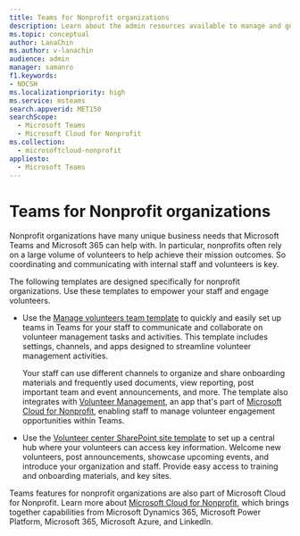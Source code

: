```yaml
---
title: Teams for Nonprofit organizations
description: Learn about the admin resources available to manage and get the most out of Teams for your nonprofit organization.
ms.topic: conceptual
author: LanaChin
ms.author: v-lanachin
audience: admin
manager: samanro
f1.keywords:
- NOCSH
ms.localizationpriority: high
ms.service: msteams
search.appverid: MET150
searchScope:
  - Microsoft Teams
  - Microsoft Cloud for Nonprofit
ms.collection: 
  - microsoftcloud-nonprofit
appliesto: 
  - Microsoft Teams
---
```


# Teams for Nonprofit organizations

Nonprofit organizations have many unique business needs that Microsoft Teams and Microsoft 365 can help with. In particular, nonprofits often rely on a large volume of volunteers to help achieve their mission outcomes. So coordinating and communicating with internal staff and volunteers is key.

The following templates are designed specifically for nonprofit organizations. Use these templates to empower your staff and engage volunteers.

- Use the [Manage volunteers team template](/microsoftteams/team-templates-nonprofit?bc=/microsoft-365/frontline/breadcrumb/toc.json&toc=/microsoft-365/frontline/toc.json) to quickly and easily set up teams in Teams for your staff to communicate and collaborate on volunteer management tasks and activities. This template includes settings, channels, and apps designed to streamline volunteer management activities.

    Your staff can use different channels to organize and share onboarding materials and frequently used documents, view reporting, post important team and event announcements, and more. The template also integrates with [Volunteer Management](/dynamics365/industry/nonprofit/volunteer-management-use), an app that's part of [Microsoft Cloud for Nonprofit](/industry/nonprofit), enabling staff to manage volunteer engagement opportunities within Teams.

- Use the [Volunteer center SharePoint site template](https://support.microsoft.com/office/use-the-sharepoint-volunteer-center-template-b2ddd3b5-eb1a-425d-b059-a51ed9bff819) to set up a central hub where your volunteers can access key information. Welcome new volunteers, post announcements, showcase upcoming events, and introduce your organization and staff. Provide easy access to training and onboarding materials, and key sites.

Teams features for nonprofit organizations are also part of Microsoft Cloud for Nonprofit. Learn more about [Microsoft Cloud for Nonprofit](/industry/nonprofit), which brings together capabilities from Microsoft Dynamics 365, Microsoft Power Platform, Microsoft 365, Microsoft Azure, and LinkedIn.